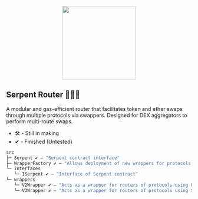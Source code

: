 <div align="center">
  <img src="https://i.imgur.com/WKU5Chn.png" width="200" />
</div>

## Serpent Router 🐍⛽✨
A modular and gas-efficient router that facilitates token and ether swaps through multiple protocols via swappers. Designed for DEX aggregators to perform multi-route swaps.

* 🛠️ - Still in making
* ✔ - Finished (Untested)
```ml
src
├─ Serpent ✔ — "Serpent contract interface"
├─ WrapperFactory ✔ — "Allows deployment of new wrappers for protocols using Uniswap V2 & V3 Router interfaces to be used in Serpent"
└─ interfaces
   └─ ISerpent ✔ — "Interface of Serpent contract"
└─ wrappers
   └─ V2Wrapper ✔ — "Acts as a wrapper for routers of protocols using UniswapV2Router interfaces to be used in Serpent"
   └─ V3Wrapper ✔ — "Acts as a wrapper for routers of protocols using SwapRouter (Uniswap V3) interfaces to be used in Serpent"
```
